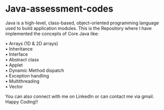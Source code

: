 # Java-assessment-codes

Java is a high-level, class-based, object-oriented programming language used to build application modules. This is the Repository where I have implemented the concepts of Core Java like:

•	Arrays (1D & 2D arrays)<br/>
•	Inheritance<br/>
•	Interface<br/>
•	Abstract class<br/>
•	Applet<br/>
•	Dynamic Method dispatch<br/>
•	Exception handling<br/>
•	Multithreading<br/>
•	Vector<br/>

You can also connect with me on LinkedIn or can contact me via gmail. Happy Coding!!

